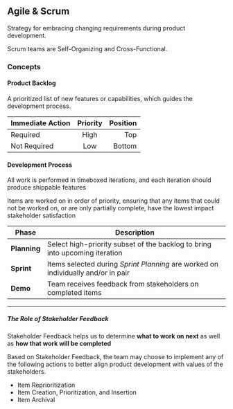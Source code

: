## Agile & Scrum
Strategy for embracing changing requirements during product development.

Scrum teams are Self-Organizing and Cross-Functional.

### Concepts

#### Product Backlog
A prioritized list of new features or capabilities,
which guides the development process.

|Immediate Action|Priority|Position|
|-----|:--:|------------:|
|Required|High|Top|
|Not Required|Low |Bottom|

#### Development Process
All work is performed in timeboxed iterations, and each iteration should produce
shippable features

Items are worked on in order of priority, ensuring that any items that could not 
be worked on, or are only partially complete, have the lowest impact stakeholder satisfaction

|Phase|Description|
|-----|-----------|
|**Planning**|Select high-priority subset of the backlog to bring into upcoming iteration|
|**Sprint**| Items selected during *Sprint Planning* are worked on individually and/or in pair|
|**Demo**|Team receives feedback from stakeholders on completed items|

---

##### The Role of Stakeholder Feedback
Stakeholder Feedback helps us to determine **what to work on next** as well as
**how that work will be completed**
 
Based on Stakeholder Feedback, the team may choose to implement any of the following actions
to better align product development with values of the stakeholders.
* Item Reprioritization
* Item Creation, Prioritization, and Insertion
* Item Archival

 


